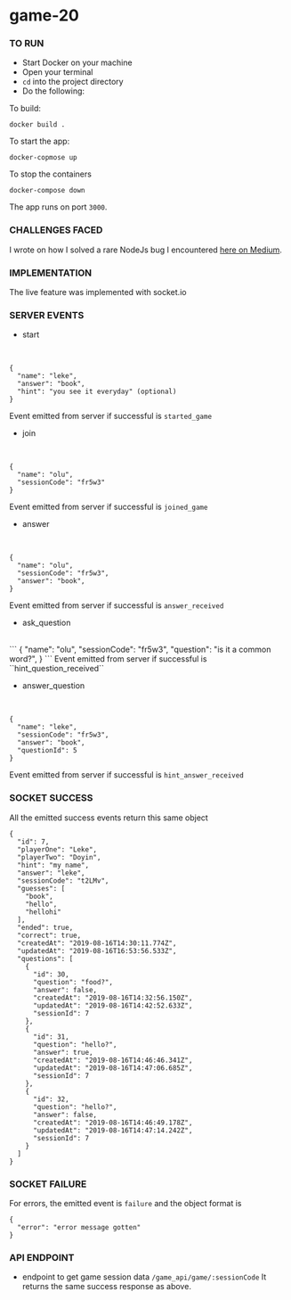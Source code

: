 # game-20
### TO RUN
 - Start Docker on your machine
 - Open your terminal
 - ``cd`` into the project directory
 - Do the following:
 
 To build: 
 ```
 docker build .
 ```
 To start the app:
 ```
 docker-copmose up 
 ```
 
 To stop the containers
 ```
 docker-compose down
 ```
 The app runs on port `3000`.
### CHALLENGES FACED
 I wrote on how I solved a rare NodeJs bug I encountered [here on Medium](https://medium.com/hacktive-devs/the-bcrypt-bg-on-docker-9bc36cc7f684?source=friends_link&sk=465b211fe1e66ba6d7c4d75960d87bd9).
 
### IMPLEMENTATION
 The live feature was implemented with socket.io
 
### SERVER EVENTS
 - start
 <br/>
 
 ```
 {
   "name": "leke",
   "answer": "book",
   "hint": "you see it everyday" (optional)   
 }
 ```

 Event emitted from server if successful is ``started_game``

- join
 <br/>
 
 ```
 {
   "name": "olu",
   "sessionCode": "fr5w3"
 }
 ```
 Event emitted from server if successful is ``joined_game``
 
- answer
 <br/>
 
 ```
 {
   "name": "olu",
   "sessionCode": "fr5w3",
   "answer": "book",
 }
 ```
 Event emitted from server if successful is ``answer_received``
  
- ask_question
 <br/>
 ```
 {
    "name": "olu",
    "sessionCode": "fr5w3",
    "question": "is it a common word?",
  }
 ```
Event emitted from server if successful is ``hint_question_received``
 
- answer_question
 <br/>

 ```
 {
   "name": "leke",
   "sessionCode": "fr5w3",
   "answer": "book",
   "questionId": 5
 }
 ```
 Event emitted from server if successful is ``hint_answer_received``
 
### SOCKET SUCCESS
All the emitted success events return this same object
```
{
  "id": 7,
  "playerOne": "Leke",
  "playerTwo": "Doyin",
  "hint": "my name",
  "answer": "leke",
  "sessionCode": "t2LMv",
  "guesses": [
    "book",
    "hello",
    "hellohi"
  ],
  "ended": true,
  "correct": true,
  "createdAt": "2019-08-16T14:30:11.774Z",
  "updatedAt": "2019-08-16T16:53:56.533Z",
  "questions": [
    {
      "id": 30,
      "question": "food?",
      "answer": false,
      "createdAt": "2019-08-16T14:32:56.150Z",
      "updatedAt": "2019-08-16T14:42:52.633Z",
      "sessionId": 7
    },
    {
      "id": 31,
      "question": "hello?",
      "answer": true,
      "createdAt": "2019-08-16T14:46:46.341Z",
      "updatedAt": "2019-08-16T14:47:06.685Z",
      "sessionId": 7
    },
    {
      "id": 32,
      "question": "hello?",
      "answer": false,
      "createdAt": "2019-08-16T14:46:49.178Z",
      "updatedAt": "2019-08-16T14:47:14.242Z",
      "sessionId": 7
    }
  ]
}
```
### SOCKET FAILURE
For errors, the emitted event is ``failure`` and the object format is
```
{
  "error": "error message gotten"
}
```

### API ENDPOINT
- endpoint to get game session data ``/game_api/game/:sessionCode``
It returns the same success response as above.
